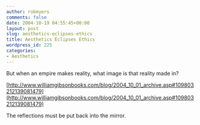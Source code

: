 ```yaml
---
author: robmyers
comments: false
date: 2004-10-19 04:55:45+00:00
layout: post
slug: aesthetics-eclipses-ethics
title: Aesthetics Eclipses Ethics
wordpress_id: 225
categories:
- Aesthetics
---
```


But when an empire makes reality, what image is that reality made in?  
  
[http://www.williamgibsonbooks.com/blog/2004_10_01_archive.asp#109803212139081479](http://www.williamgibsonbooks.com/blog/2004_10_01_archive.asp#109803212139081479)   
  
The reflections must be put back into the mirror.

  


